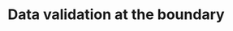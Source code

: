 ---
title: 'Data validation at the boundary'
description: Boundary data validation is crucial for data-oriented programming. It ensures only valid and reliable data enters the system, improving data integrity, downstream processing, and security. <br><br>Ballerina, with its built-in language features handle data validation automatically. In Java, libraries like Hibernate Validator and Apache Commons Validator provide tools for enforcing validation rules.
url: https://github.com/ballerina-guides/integration-samples/tree/main/dop-boundary-validation
---